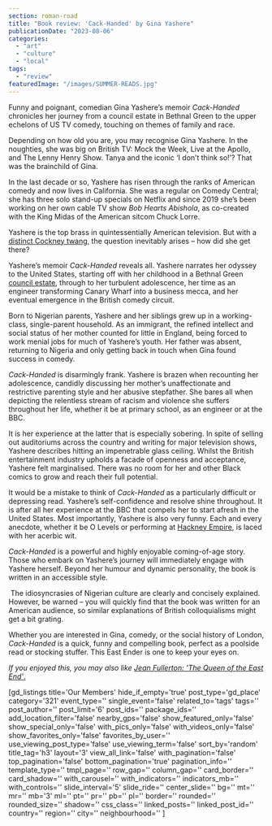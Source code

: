 ```yaml
---
section: roman-road
title: "Book review: 'Cack-Handed' by Gina Yashere"
publicationDate: "2023-08-06"
categories: 
  - "art"
  - "culture"
  - "local"
tags: 
  - "review"
featuredImage: "/images/SUMMER-READS.jpg"
---
```


Funny and poignant, comedian Gina Yashere’s memoir _Cack-Handed_ chronicles her journey from a council estate in Bethnal Green to the upper echelons of US TV comedy, touching on themes of family and race.

Depending on how old you are, you may recognise Gina Yashere. In the noughties, she was big on British TV: Mock the Week, Live at the Apollo, and The Lenny Henry Show. Tanya and the iconic ‘I don’t think so!’? That was the brainchild of Gina. 

In the last decade or so, Yashere has risen through the ranks of American comedy and now lives in California. She was a regular on Comedy Central; she has three solo stand-up specials on Netflix and since 2019 she’s been working on her own cable TV show _Bob Hearts Abishola_, as co-created with the King Midas of the American sitcom Chuck Lorre. 

Yashere is the top brass in quintessentially American television. But with a [distinct Cockney twang,](https://romanroadlondon.com/cockney-rhyming-slang-history/) the question inevitably arises – how did she get there? 

Yashere’s memoir _Cack-Handed_ reveals all. Yashere narrates her odyssey to the United States, starting off with her childhood in a Bethnal Green [council estate](https://romanroadlondon.com/cranbrook-estate-in-pictures/), through to her turbulent adolescence, her time as an engineer transforming Canary Wharf into a business mecca, and her eventual emergence in the British comedy circuit.

Born to Nigerian parents, Yashere and her siblings grew up in a working-class, single-parent household. As an immigrant, the refined intellect and social status of her mother counted for little in England, being forced to work menial jobs for much of Yashere’s youth. Her father was absent, returning to Nigeria and only getting back in touch when Gina found success in comedy. 

_Cack-Handed_ is disarmingly frank. Yashere is brazen when recounting her adolescence, candidly discussing her mother’s unaffectionate and restrictive parenting style and her abusive stepfather. She bares all when depicting the relentless stream of racism and violence she suffers throughout her life, whether it be at primary school, as an engineer or at the BBC. 

It is her experience at the latter that is especially sobering. In spite of selling out auditoriums across the country and writing for major television shows, Yashere describes hitting an impenetrable glass ceiling. Whilst the British entertainment industry upholds a facade of openness and acceptance, Yashere felt marginalised. There was no room for her and other Black comics to grow and reach their full potential. 

It would be a mistake to think of _Cack-Handed_ as a particularly difficult or depressing read. Yashere’s self-confidence and resolve shine throughout. It is after all her experience at the BBC that compels her to start afresh in the United States. Most importantly, Yashere is also very funny. Each and every anecdote, whether it be O Levels or performing at [Hackney Empire](https://romanroadlondon.com/places/hackney-empire/), is laced with her acerbic wit. 

_Cack-Handed_ is a powerful and highly enjoyable coming-of-age story. Those who embark on Yashere’s journey will immediately engage with Yashere herself. Beyond her humour and dynamic personality, the book is written in an accessible style.

 The idiosyncrasies of Nigerian culture are clearly and concisely explained. However, be warned – you will quickly find that the book was written for an American audience, so similar explanations of British colloquialisms might get a bit grating. 

Whether you are interested in Gina, comedy, or the social history of London, _Cack-Handed_ is a quick, funny and compelling book, perfect as a poolside read or stocking stuffer. This East Ender is one to keep your eyes on.

_If you enjoyed this, you may also like_ [_Jean Fullerton: 'The Queen of the East End'_.](https://romanroadlondon.com/jean-fullerton-author-queen-of-east-end/)

\[gd\_listings title='Our Members' hide\_if\_empty='true' post\_type='gd\_place' category='321' event\_type='' single\_event='false' related\_to='tags' tags='' post\_author='' post\_limit='6' post\_ids='' package\_ids='' add\_location\_filter='false' nearby\_gps='false' show\_featured\_only='false' show\_special\_only='false' with\_pics\_only='false' with\_videos\_only='false' show\_favorites\_only='false' favorites\_by\_user='' use\_viewing\_post\_type='false' use\_viewing\_term='false' sort\_by='random' title\_tag='h3' layout='3' view\_all\_link='false' with\_pagination='false' top\_pagination='false' bottom\_pagination='true' pagination\_info='' template\_type='' tmpl\_page='' row\_gap='' column\_gap='' card\_border='' card\_shadow='' with\_carousel='' with\_indicators='' indicators\_mb='' with\_controls='' slide\_interval='5' slide\_ride='' center\_slide='' bg='' mt='' mr='' mb='3' ml='' pt='' pr='' pb='' pl='' border='' rounded='' rounded\_size='' shadow='' css\_class='' linked\_posts='' linked\_post\_id='' country='' region='' city='' neighbourhood='' \]
